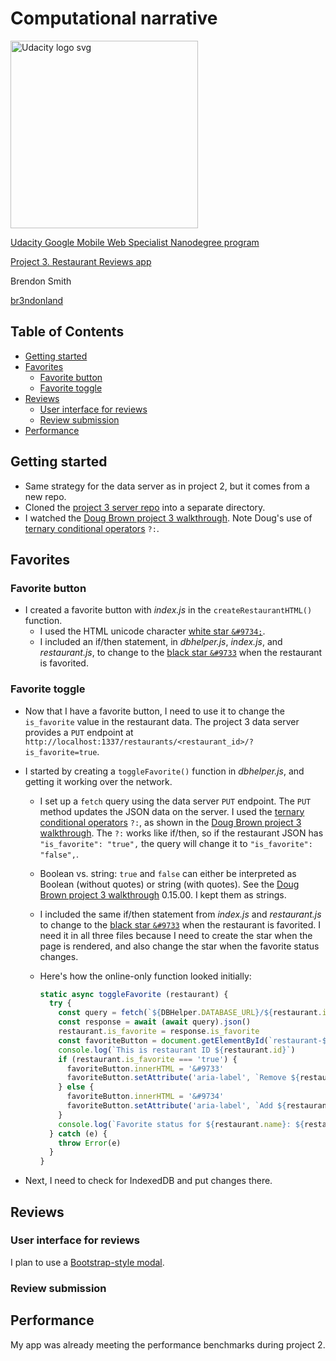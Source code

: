 # Computational narrative

<a href="https://www.udacity.com/">
  <img src="https://s3-us-west-1.amazonaws.com/udacity-content/rebrand/svg/logo.min.svg" width="300" alt="Udacity logo svg">
</a>

[Udacity Google Mobile Web Specialist Nanodegree program](https://www.udacity.com/course/mobile-web-specialist-nanodegree--nd024)

[Project 3. Restaurant Reviews app](https://github.com/br3ndonland/udacity-google-mws)

Brendon Smith

[br3ndonland](https://github.com/br3ndonland)

## Table of Contents <!-- omit in toc -->

- [Getting started](#getting-started)
- [Favorites](#favorites)
  - [Favorite button](#favorite-button)
  - [Favorite toggle](#favorite-toggle)
- [Reviews](#reviews)
  - [User interface for reviews](#user-interface-for-reviews)
  - [Review submission](#review-submission)
- [Performance](#performance)

## Getting started

- Same strategy for the data server as in project 2, but it comes from a new repo.
- Cloned the [project 3 server repo](https://github.com/udacity/mws-restaurant-stage-3) into a separate directory.
- I watched the [Doug Brown project 3 walkthrough](https://www.youtube.com/watch?v=a7i0U1aCBok). Note Doug's use of [ternary conditional operators](https://en.wikipedia.org/wiki/%3F:) `?:`.

## Favorites

### Favorite button

- I created a favorite button with *index.js* in the `createRestaurantHTML()` function.
  - I used the HTML unicode character [white star `&#9734;`](https://unicode-table.com/en/2606/).
  - I included an if/then statement, in *dbhelper.js*, *index.js*, and *restaurant.js*, to change to the [black star `&#9733`](https://unicode-table.com/en/2605/) when the restaurant is favorited.

### Favorite toggle

- Now that I have a favorite button, I need to use it to change the `is_favorite` value in the restaurant data. The project 3 data server provides a `PUT` endpoint at `http://localhost:1337/restaurants/<restaurant_id>/?is_favorite=true`.
- I started by creating a `toggleFavorite()` function in *dbhelper.js*, and getting it working over the network.
  - I set up a `fetch` query using the data server `PUT` endpoint. The `PUT` method updates the JSON data on the server. I used the [ternary conditional operators](https://en.wikipedia.org/wiki/%3F:) `?:`, as shown in the [Doug Brown project 3 walkthrough](https://www.youtube.com/watch?v=a7i0U1aCBok). The `?:` works like if/then, so if the restaurant JSON has `"is_favorite": "true",` the query will change it to `"is_favorite": "false",`.
  - Boolean vs. string: `true` and `false` can either be interpreted as Boolean (without quotes) or string (with quotes). See the [Doug Brown project 3 walkthrough](https://www.youtube.com/watch?v=a7i0U1aCBok) 0.15.00. I kept them as strings.
  - I included the same if/then statement from *index.js* and *restaurant.js* to change to the [black star `&#9733`](https://unicode-table.com/en/2605/) when the restaurant is favorited. I need it in all three files because I need to create the star when the page is rendered, and also change the star when the favorite status changes.
  - Here's how the online-only function looked initially:

    ```js
    static async toggleFavorite (restaurant) {
      try {
        const query = fetch(`${DBHelper.DATABASE_URL}/${restaurant.id}/?${restaurant.is_favorite === 'true' ? 'is_favorite=false' : 'is_favorite=true'}`, {method: 'PUT'})
        const response = await (await query).json()
        restaurant.is_favorite = response.is_favorite
        const favoriteButton = document.getElementById(`restaurant-${restaurant.id}`)
        console.log(`This is restaurant ID ${restaurant.id}`)
        if (restaurant.is_favorite === 'true') {
          favoriteButton.innerHTML = '&#9733'
          favoriteButton.setAttribute('aria-label', `Remove ${restaurant.name} from favorites`)
        } else {
          favoriteButton.innerHTML = '&#9734'
          favoriteButton.setAttribute('aria-label', `Add ${restaurant.name} to favorites`)
        }
        console.log(`Favorite status for ${restaurant.name}: ${restaurant.is_favorite}`)
      } catch (e) {
        throw Error(e)
      }
    }
    ```

- Next, I need to check for IndexedDB and put changes there.

## Reviews

### User interface for reviews

I plan to use a [Bootstrap-style modal](https://getbootstrap.com/docs/4.1/components/modal/).

### Review submission

## Performance

My app was already meeting the performance benchmarks during project 2.
